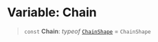 # Variable: Chain

> `const` **Chain**: *typeof* [`ChainShape`](/api/classes/ChainShape) = `ChainShape`
